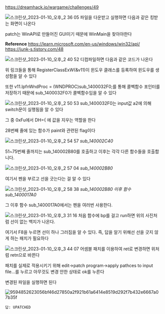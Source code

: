 <https://dreamhack.io/wargame/challenges/49>

![스크린샷_2023-01-10_오후_2 36 05](https://github.com/king-raccoon/write-up/assets/78426205/c2576d5a-0d3d-4bee-b686-31ddd4ab34dd)
파일을 다운받고 실행하면 다음과 같은 킹받는 화면이 나온다

patch는 WinAPI로 만들어진 GUI이기 때문에 WinMain을 찾아야한다

**Reference**
<https://learn.microsoft.com/en-us/windows/win32/api/>
<https://junk-s.tistory.com/48>

![스크린샷_2023-01-10_오후_2 40 52](https://github.com/king-raccoon/write-up/assets/78426205/55dea244-cf59-4fcd-b3ee-f38e10b54024)
디컴파일하면 다음과 같은 코드가 나온다

위 링크들을 통해 RegisterClassExW(&v11)이 윈도우 클래스를 등록하여 윈도우를 생성함을 알 수 있다

또한 v11.lpfnWndProc = (WNDPROC)sub_1400032F0;를 통해 콜벡함수 포인터를 저장하기 때문에 sub_1400032F0가 콜벡함수임을 알 수 있다

![스크린샷_2023-01-10_오후_2 50 53](https://github.com/king-raccoon/write-up/assets/78426205/d83bbd16-6e7d-4598-98df-2317b3923ada)
sub_1400032F0는 input값 a2에 의해 switch문이 실행됨을 알 수 있다

그 중 0xFu에서 DH={ 에 값을 지우는 역할을 한다

28번째 줄에 있는 함수가 paint와 관련된 flag이다

![스크린샷_2023-01-10_오후_2 54 57](https://github.com/king-raccoon/write-up/assets/78426205/917015fe-eee9-4784-8734-6f46a80da974)
_sub_140002C40_

51~75번째 줄까지는 sub_140002B80를 호출하고 이후는 각각 다른 함수들을 호출합니다.

![스크린샷_2023-01-10_오후_2 57 04](https://github.com/king-raccoon/write-up/assets/78426205/f75f2eeb-62b0-4568-a0d6-cd172475def8)
_sub_140002B80_

여기서 펜을 부르고 선을 긋는다는 걸 알 수 있다

![스크린샷_2023-01-10_오후_2 58 38](https://github.com/king-raccoon/write-up/assets/78426205/870009c8-2f9b-4563-a20f-0054e873da08)
_sub_140002B80 이후 함수 sub_1400017A0_

그 이후 함수 sub_1400017A0에서는 펜을 여러번 사용한다.

![스크린샷_2023-01-10_오후_3 31 16](https://github.com/king-raccoon/write-up/assets/78426205/1eb59b92-bed0-4b0e-bd3c-7fc79308ff83)
처음 함수에 bp를 걸고 run하면 위의 사진처럼 선이 없는 백지가 나온다.

여기서 F8을 누르면 선이 하나 그러짐을 알 수 있다. 즉, 답을 알기 위해선 선을 긋지 않게 하는 패치가 필요하다

![스크린샷_2023-01-10_오후_3 44 07](https://github.com/king-raccoon/write-up/assets/78426205/576e435a-68c3-4a07-b53c-253abc9a0983)
어셈블 패치를 이용하여 ret로 변경하면 위처럼 retn으로 바뀐다

패치를 실제로 적용시키기 위해 edit->patch program->apply pathces to input file...를 누르고 아무것도 변경 안한 상태로 ok를 누른다

변경된 파일을 실행하면 된다

![9594852623056bf46d27850a2f921b61a6414e8519d292f7b432e6667a07b35f](https://github.com/king-raccoon/write-up/assets/78426205/a6c64850-cd28-4a90-82fe-8a75bf722f38)

`답: UPATCHED`
